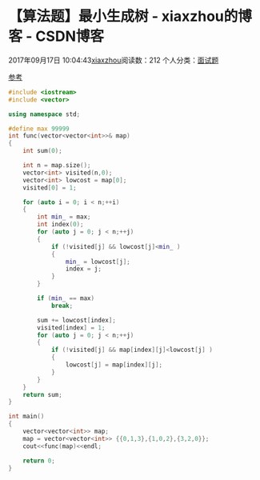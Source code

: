 # 【算法题】最小生成树 - xiaxzhou的博客 - CSDN博客





2017年09月17日 10:04:43[xiaxzhou](https://me.csdn.net/xiaxzhou)阅读数：212
个人分类：[面试题](https://blog.csdn.net/xiaxzhou/article/category/6896019)









[参考](http://www.cnblogs.com/aiyelinglong/archive/2012/03/26/2418707.html)

```cpp
#include <iostream>
#include <vector>

using namespace std;

#define max 99999
int func(vector<vector<int>>& map)
{
    int sum(0);

    int n = map.size();
    vector<int> visited(n,0);
    vector<int> lowcost = map[0];
    visited[0] = 1;

    for (auto i = 0; i < n;++i)
    {
        int min_ = max;
        int index(0);
        for (auto j = 0; j < n;++j)
        {
            if (!visited[j] && lowcost[j]<min_ )
            {
                min_ = lowcost[j];
                index = j;
            }
        }

        if (min_ == max)
            break;

        sum += lowcost[index];
        visited[index] = 1;
        for (auto j = 0; j < n;++j)
        {
            if (!visited[j] && map[index][j]<lowcost[j] )
            {
                lowcost[j] = map[index][j];
            }
        }
    }
    return sum;
}

int main()
{
    vector<vector<int>> map;
    map = vector<vector<int>> {{0,1,3},{1,0,2},{3,2,0}};
    cout<<func(map)<<endl;

    return 0;
}
```



